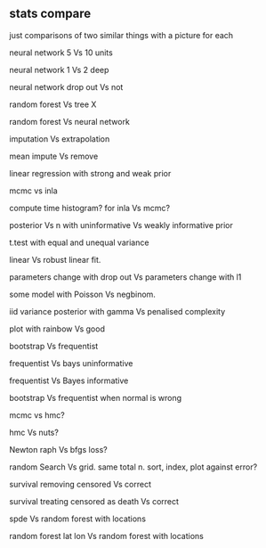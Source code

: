 stats compare
-------------------


just comparisons of two similar things with a picture for each



neural network 5 Vs 10 units

neural network 1 Vs 2 deep

neural network drop out Vs not



random forest Vs tree X


random forest Vs neural network


imputation Vs extrapolation


mean impute Vs remove



linear regression with strong and weak prior

mcmc vs inla


compute time histogram? for inla Vs mcmc?

posterior Vs n with uninformative Vs weakly informative prior



t.test with equal and unequal variance

linear Vs robust linear fit.

parameters change with drop out Vs parameters change with l1


some model with Poisson Vs negbinom.


iid variance posterior with gamma Vs penalised complexity


plot with rainbow Vs good

bootstrap Vs frequentist

frequentist Vs bays uninformative

frequentist Vs Bayes informative


bootstrap Vs frequentist when normal is wrong


mcmc vs hmc?

hmc Vs nuts?


Newton raph Vs bfgs loss?



random Search Vs grid. same total n. sort, index, plot against error?



survival removing censored Vs correct

survival treating censored as death Vs correct



spde Vs random forest with locations

random forest lat lon Vs random forest with locations




